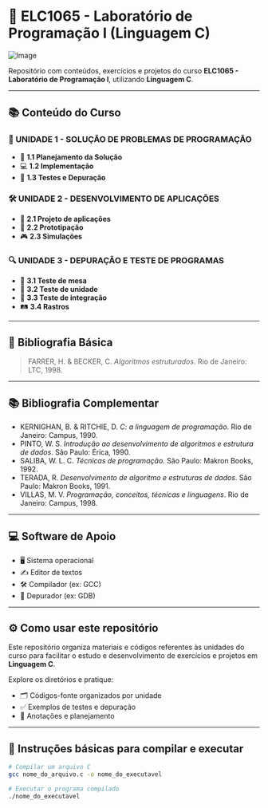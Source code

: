 # 🚀 ELC1065 - Laboratório de Programação I (Linguagem C)

![Image](https://github.com/user-attachments/assets/78e8b61c-5c91-4ae5-9a33-b5e74a64af27)

Repositório com conteúdos, exercícios e projetos do curso **ELC1065 - Laboratório de Programação I**, utilizando **Linguagem C**.

---

## 📚 Conteúdo do Curso

### 🧩 UNIDADE 1 - SOLUÇÃO DE PROBLEMAS DE PROGRAMAÇÃO
- 📝 **1.1 Planejamento da Solução**  
- 💻 **1.2 Implementação**  
- 🐞 **1.3 Testes e Depuração**

### 🛠️ UNIDADE 2 - DESENVOLVIMENTO DE APLICAÇÕES
- 📐 **2.1 Projeto de aplicações**  
- 🧪 **2.2 Prototipação**  
- 🎮 **2.3 Simulações**

### 🔍 UNIDADE 3 - DEPURAÇÃO E TESTE DE PROGRAMAS
- 🧮 **3.1 Teste de mesa**  
- 🧪 **3.2 Teste de unidade**  
- 🔗 **3.3 Teste de integração**  
- 🛤️ **3.4 Rastros**

---

## 📖 Bibliografia Básica
> FARRER, H. & BECKER, C. *Algoritmos estruturados*. Rio de Janeiro: LTC, 1998.

---

## 📚 Bibliografia Complementar
- KERNIGHAN, B. & RITCHIE, D. *C: a linguagem de programação*. Rio de Janeiro: Campus, 1990.  
- PINTO, W. S. *Introdução ao desenvolvimento de algoritmos e estrutura de dados*. São Paulo: Érica, 1990.  
- SALIBA, W. L. C. *Técnicas de programação*. São Paulo: Makron Books, 1992.  
- TERADA, R. *Desenvolvimento de algoritmo e estruturas de dados*. São Paulo: Makron Books, 1991.  
- VILLAS, M. V. *Programação, conceitos, técnicas e linguagens*. Rio de Janeiro: Campus, 1998.

---

## 💻 Software de Apoio
- 🖥️ Sistema operacional  
- ✍️ Editor de textos  
- 🛠️ Compilador (ex: GCC)  
- 🐞 Depurador (ex: GDB)

---

## ⚙️ Como usar este repositório

Este repositório organiza materiais e códigos referentes às unidades do curso para facilitar o estudo e desenvolvimento de exercícios e projetos em **Linguagem C**.

Explore os diretórios e pratique:

- 🗂️ Códigos-fonte organizados por unidade  
- ✅ Exemplos de testes e depuração  
- 📄 Anotações e planejamento

---

## 📌 Instruções básicas para compilar e executar

```bash
# Compilar um arquivo C
gcc nome_do_arquivo.c -o nome_do_executavel

# Executar o programa compilado
./nome_do_executavel
